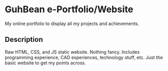 # GuhBean e-Portfolio/Website

My online portfolio to display all my projects and achievements. 

## Description

Raw HTML, CSS, and JS static website. Nothing fancy. Includes programming experience, CAD experiences, technology stuff, etc. Just the basic website to get my points across.